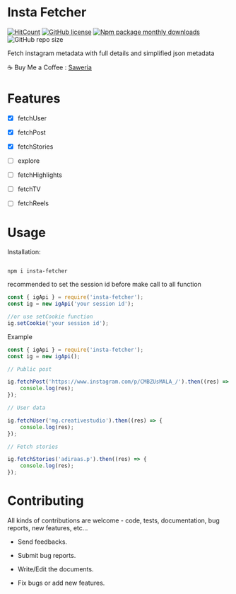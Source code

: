 # Insta Fetcher

[![HitCount](http://hits.dwyl.com/Gimenz/insta-fetcher.svg)](http://hits.dwyl.com/Gimenz/insta-fetcher) [![GitHub license](https://img.shields.io/github/license/Gimenz/insta-fetcher)](https://github.com/Gimenz/insta-fetcher/blob/master/LICENSE) [![Npm package monthly downloads](https://badgen.net/npm/dm/insta-fetcher)](https://npmjs.com/package/insta-fetcher) ![GitHub repo size](https://img.shields.io/github/repo-size/Gimenz/insta-fetcher?style=flat)

Fetch instagram metadata with full details and simplified json metadata

☕ Buy Me a Coffee : [Saweria](https://saweria.co/masgimenz 'Saweria')

# Features

- [x] fetchUser

- [x] fetchPost

- [x] fetchStories

- [ ] explore

- [ ] fetchHighlights

- [ ] fetchTV

- [ ] fetchReels

# Usage

Installation:

```

npm i insta-fetcher

```

recommended to set the session id before make call to all function

```js
const { igApi } = require('insta-fetcher');
const ig = new igApi('your session id');

//or use setCookie function
ig.setCookie('your session id');
```

Example

```js
const { igApi } = require('insta-fetcher');
const ig = new igApi();

// Public post

ig.fetchPost('https://www.instagram.com/p/CMBZUsMALA_/').then((res) => {
	console.log(res);
});

// User data

ig.fetchUser('mg.creativestudio').then((res) => {
	console.log(res);
});

// Fetch stories

ig.fetchStories('adiraas.p').then((res) => {
	console.log(res);
});
```

# Contributing

All kinds of contributions are welcome - code, tests, documentation, bug reports, new features, etc...

- Send feedbacks.

- Submit bug reports.

- Write/Edit the documents.

- Fix bugs or add new features.
